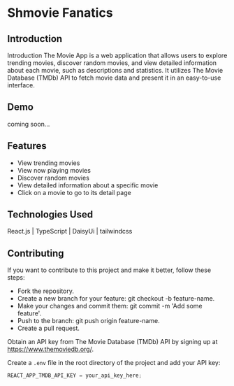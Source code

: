 # Shmovie Fanatics

## Introduction

Introduction
The Movie App is a web application that allows users to explore trending movies, discover random movies, and view detailed information about each movie, such as descriptions and statistics. It utilizes The Movie Database (TMDb) API to fetch movie data and present it in an easy-to-use interface.

## Demo

coming soon...

## Features

- View trending movies
- View now playing movies
- Discover random movies
- View detailed information about a specific movie
- Click on a movie to go to its detail page

## Technologies Used

React.js | TypeScript | DaisyUi | tailwindcss

## Contributing

If you want to contribute to this project and make it better, follow these steps:

- Fork the repository.
- Create a new branch for your feature: git checkout -b feature-name.
- Make your changes and commit them: git commit -m 'Add some feature'.
- Push to the branch: git push origin feature-name.
- Create a pull request.

Obtain an API key from The Movie Database (TMDb) API by signing up at https://www.themoviedb.org/.

Create a `.env` file in the root directory of the project and add your API key:

```javascript
REACT_APP_TMDB_API_KEY = your_api_key_here;
```
